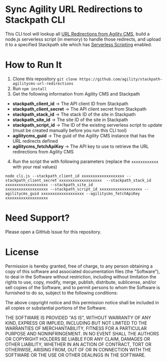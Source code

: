 # Sync Agility URL Redirections to Stackpath CLI
This CLI tool will lookup all [URL Redirections from Agility CMS](https://manager.agilitycms.com/settings/urlredirections), build a node.js serverless script (in memory) to handle those redirects, and upload it to a specified Stackpath site which has [Serverless Scripting](https://www.stackpath.com/products/serverless-scripting) enabled.

# How to Run It
1. Clone this repository `git clone https://github.com/agility/stackpath-agilitycms-url-redirections`
2. Run `npm install`
3. Get the following information from Agility CMS and Stackpath
- **stackpath_client_id** -> The API client ID from Stackpath
- **stackpath_client_secret** -> The API client secret from Stackpath
- **stackpath_stack_id** -> The stack ID of the site in Stackpath
- **stackpath_site_id** -> The site ID of the site in Stackpath
- **stackpath_script_id** -> The ID of the existing serverless script to update (must be created manually before you run this CLI tool) 
- **agilitycms_guid** -> The guid of the Agility CMS instance that has the URL redirects defined
- **agilitycms_fetchApiKey** -> The API key to use to retrieve the URL redirections from Agility CMS
4. Run the script the with following parameters (replace the `xxxxxxxxxxxx` with your real values)
```
node cli.js --stackpath_client_id xxxxxxxxxxxxxxxxxxx --stackpath_client_secret xxxxxxxxxxxxxxxxxxx  --stackpath_stack_id xxxxxxxxxxxxxxxxxxx --stackpath_site_id
xxxxxxxxxxxxxxxxxxx --stackpath_script_id xxxxxxxxxxxxxxxxxxx --agilitycms_guid xxxxxxxxxxxxxxxxxxx --agilitycms_fetchApiKey xxxxxxxxxxxxxxxxxxx
```

# Need Support?
Please open a GitHub Issue for this repository.

# License
Permission is hereby granted, free of charge, to any person obtaining a copy of this software and associated documentation files (the "Software"), to deal in the Software without restriction, including without limitation the rights to use, copy, modify, merge, publish, distribute, sublicense, and/or sell copies of the Software, and to permit persons to whom the Software is furnished to do so, subject to the following conditions:

The above copyright notice and this permission notice shall be included in all copies or substantial portions of the Software.

THE SOFTWARE IS PROVIDED "AS IS", WITHOUT WARRANTY OF ANY KIND, EXPRESS OR IMPLIED, INCLUDING BUT NOT LIMITED TO THE WARRANTIES OF MERCHANTABILITY, FITNESS FOR A PARTICULAR PURPOSE AND NONINFRINGEMENT. IN NO EVENT SHALL THE AUTHORS OR COPYRIGHT HOLDERS BE LIABLE FOR ANY CLAIM, DAMAGES OR OTHER LIABILITY, WHETHER IN AN ACTION OF CONTRACT, TORT OR OTHERWISE, ARISING FROM, OUT OF OR IN CONNECTION WITH THE SOFTWARE OR THE USE OR OTHER DEALINGS IN THE SOFTWARE.

